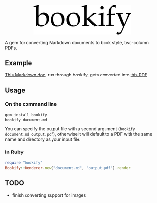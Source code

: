 <p align="center">
  <img width="319" src="https://raw.githubusercontent.com/joeyschoblaska/bookify/master/img/bookify.png">
</p>

A gem for converting Markdown documents to book style, two-column PDFs.

## Example

[This Markdown doc](https://raw.githubusercontent.com/joeyschoblaska/bookify/master/example/document.md), run through bookify, gets converted
into [this PDF](https://raw.githubusercontent.com/joeyschoblaska/bookify/master/example/output.pdf).

## Usage

### On the command line

```
gem install bookify
bookify document.md
```

You can specify the output file with a second argument (`bookify document.md output.pdf`),
otherwise it will default to a PDF with the same name and directory as your input file.

### In Ruby

```ruby
require "bookify"
Bookify::Renderer.new("document.md", "output.pdf").render
```

## TODO
* finish converting support for images

